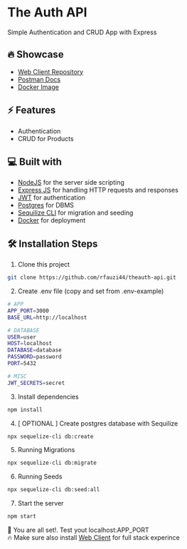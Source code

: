 # The Auth API

Simple Authentication and CRUD App with Express

## 🔥 Showcase

- [Web Client Repository](https://github.com/rfauzi44/theauth-web)
- [Postman Docs](https://documenter.getpostman.com/view/25042327/2s93Y3vLw1)
- [Docker Image](https://hub.docker.com/r/rfauzi/theauth-api)

## ⚡ Features

- Authentication
- CRUD for Products

## 💻 Built with

- [NodeJS](https://github.com/nodejs/node) for the server side scripting
- [Express JS](https://github.com/exprjs/express) for handling HTTP requests and responses
- [JWT](https://github.com/auth0/node-jsonwebtoken) for authentication
- [Postgres](https://github.com/postgres/postgres) for DBMS
- [Sequilize CLI](https://github.com/sequelize/cli) for migration and seeding
- [Docker](https://github.com/docker) for deployment

## 🛠️ Installation Steps

1. Clone this project

```bash
git clone https://github.com/rfauzi44/theauth-api.git
```

2. Create .env file (copy and set from .env-example)

```bash
# APP
APP_PORT=3000
BASE_URL=http://localhost

# DATABASE
USER=user
HOST=localhost
DATABASE=database
PASSWORD=password
PORT=5432

# MISC
JWT_SECRETS=secret
```

3. Install dependencies

```bash
npm install
```

4. [ OPTIONAL ] Create postgres database with Sequilize

```bash
npx sequelize-cli db:create
```

5. Running Migrations

```bash
npx sequelize-cli db:migrate
```

6. Running Seeds

```bash
npx sequelize-cli db:seed:all
```

7. Start the server

```bash
npm start
```

🌟 You are all set!. Test yout localhost:APP_PORT
<br>
🔥 Make sure also install [Web Client](https://documenter.getpostman.com/view/25042327/2s93Y3vLw1) for full stack experince
